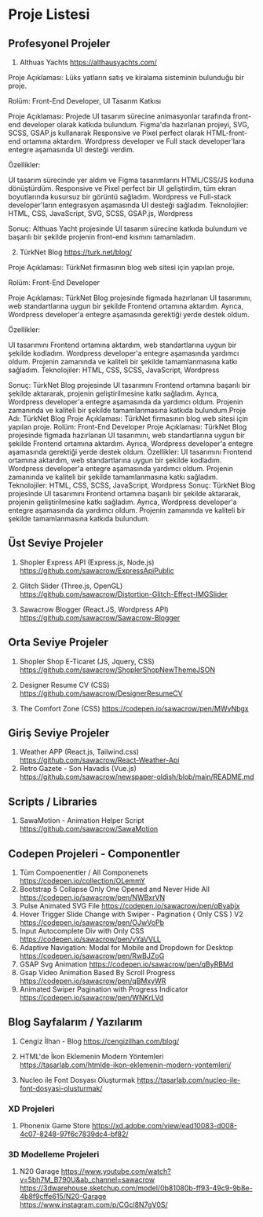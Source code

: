 # Proje Listesi

## Profesyonel Projeler

1) Althuas Yachts
https://althausyachts.com/

Proje Açıklaması: Lüks yatların satış ve kiralama sisteminin bulunduğu bir proje.

Rolüm: Front-End Developer, UI Tasarım Katkısı


Proje Açıklaması: Projede UI tasarım sürecine animasyonlar tarafında front-end developer olarak katkıda bulundum. Figma'da hazırlanan projeyi, SVG, SCSS, GSAP.js kullanarak Responsive ve Pixel perfect olarak HTML-front-end ortamına aktardım. Wordpress developer ve Full stack developer'lara entegre aşamasında UI desteği verdim.

Özellikler:

UI tasarım sürecinde yer aldım ve Figma tasarımlarını HTML/CSS/JS koduna dönüştürdüm.
Responsive ve Pixel perfect bir UI geliştirdim, tüm ekran boyutlarında kusursuz bir görüntü sağladım.
Wordpress ve Full-stack developer'ların entegrasyon aşamasında UI desteği sağladım.
Teknolojiler: HTML, CSS, JavaScript, SVG, SCSS, GSAP.js, Wordpress

Sonuç: Althuas Yacht projesinde UI tasarım sürecine katkıda bulundum ve başarılı bir şekilde projenin front-end kısmını tamamladım.

2) TürkNet Blog
https://turk.net/blog/

Proje Açıklaması: TürkNet firmasının blog web sitesi için yapılan proje.

Rolüm: Front-End Developer

Proje Açıklaması: TürkNet Blog projesinde figmada hazırlanan UI tasarımını, web standartlarına uygun bir şekilde Frontend ortamına aktardım. Ayrıca, Wordpress developer'a entegre aşamasında gerektiği yerde destek oldum.

Özellikler:

UI tasarımını Frontend ortamına aktardım, web standartlarına uygun bir şekilde kodladım.
Wordpress developer'a entegre aşamasında yardımcı oldum.
Projenin zamanında ve kaliteli bir şekilde tamamlanmasına katkı sağladım.
Teknolojiler: HTML, CSS, SCSS, JavaScript, Wordpress

Sonuç: TürkNet Blog projesinde UI tasarımını Frontend ortamına başarılı bir şekilde aktararak, projenin geliştirilmesine katkı sağladım. Ayrıca, Wordpress developer'a entegre aşamasında da yardımcı oldum. Projenin zamanında ve kaliteli bir şekilde tamamlanmasına katkıda bulundum.Proje Adı: TürkNet Blog Proje Açıklaması: TürkNet firmasının blog web sitesi için yapılan proje. Rolüm: Front-End Developer Proje Açıklaması: TürkNet Blog projesinde figmada hazırlanan UI tasarımını, web standartlarına uygun bir şekilde Frontend ortamına aktardım. Ayrıca, Wordpress developer'a entegre aşamasında gerektiği yerde destek oldum. Özellikler: UI tasarımını Frontend ortamına aktardım, web standartlarına uygun bir şekilde kodladım. Wordpress developer'a entegre aşamasında yardımcı oldum. Projenin zamanında ve kaliteli bir şekilde tamamlanmasına katkı sağladım. Teknolojiler: HTML, CSS, SCSS, JavaScript, Wordpress Sonuç: TürkNet Blog projesinde UI tasarımını Frontend ortamına başarılı bir şekilde aktararak, projenin geliştirilmesine katkı sağladım. Ayrıca, Wordpress developer'a entegre aşamasında da yardımcı oldum. Projenin zamanında ve kaliteli bir şekilde tamamlanmasına katkıda bulundum.


## Üst Seviye Projeler

1) Shopler Express API (Express.js, Node.js)
https://github.com/sawacrow/ExpressApiPublic

2) Glitch Slider (Three.js, OpenGL)
https://github.com/sawacrow/Distortion-Glitch-Effect-IMGSlider

3) Sawacrow Blogger (React.JS, Wordpress API)
https://github.com/sawacrow/Sawacrow-Blogger

## Orta Seviye Projeler

1) Shopler Shop E-Ticaret (JS, Jquery, CSS)
https://github.com/sawacrow/ShoplerShopNewThemeJSON

2) Designer Resume CV (CSS)
https://github.com/sawacrow/DesignerResumeCV

3) The Comfort Zone (CSS)
https://codepen.io/sawacrow/pen/MWvNbgx



## Giriş Seviye Projeler

1) Weather APP (React.js, Tailwind.css)
https://github.com/sawacrow/React-Weather-Api
2) Retro Gazete - Son Havadis (Vue.js)
https://github.com/sawacrow/newspaper-oldish/blob/main/README.md

## Scripts / Libraries
1) SawaMotion - Animation Helper Script
https://github.com/sawacrow/SawaMotion

## Codepen Projeleri - Componentler

1) Tüm Compoenentler / All Componenets
https://codepen.io/collection/OLemmY
2) Bootstrap 5 Collapse Only One Opened and Never Hide All
https://codepen.io/sawacrow/pen/NWBxrVN
3) Pulse Animated SVG File
https://codepen.io/sawacrow/pen/qByabjx
4) Hover Trigger Slide Change with Swiper  - Pagination ( Only CSS ) V2
https://codepen.io/sawacrow/pen/OJwVoPb
5) Input Autocomplete Div with Only CSS
https://codepen.io/sawacrow/pen/vYaVVLL
6) Adaptive Navigation: Modal  for Mobile  and  Dropdown for Desktop
https://codepen.io/sawacrow/pen/RwBJZoG
7) GSAP Svg Animation
https://codepen.io/sawacrow/pen/qByRBMd
8) Gsap Video Animation Based By Scroll Progress
https://codepen.io/sawacrow/pen/qBMxyWR
9) Animated Swiper Pagination with Progress Indicator
https://codepen.io/sawacrow/pen/WNKrLVd

## Blog Sayfalarım / Yazılarım

1) Cengiz İlhan - Blog
https://cengizilhan.com/blog/

2) HTML'de İkon Eklemenin Modern Yöntemleri
https://tasarlab.com/htmlde-ikon-eklemenin-modern-yontemleri/

3) Nucleo ile Font Dosyası Oluşturmak
https://tasarlab.com/nucleo-ile-font-dosyasi-olusturmak/

### XD Projeleri
1) Phonenix Game Store https://xd.adobe.com/view/ead10083-d008-4c07-8248-97f6c7839dc4-bf82/

### 3D Modelleme Projeleri
1) N20 Garage
https://www.youtube.com/watch?v=5bh7M_B790U&ab_channel=sawacrow
https://3dwarehouse.sketchup.com/model/0b81080b-ff93-49c9-9b8e-4b8f9cffe615/N20-Garage
https://www.instagram.com/p/CGcl8N7gV0S/
